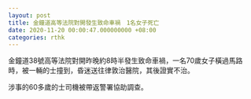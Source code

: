 ```yaml
---
layout: post
title: 金鐘道高等法院對開發生致命車禍　1名女子死亡
date: 2020-11-20 00:00:47.000000000 +08:00
categories: rthk
---
```


金鐘道38號高等法院對開昨晚約8時半發生致命車禍，一名70歲女子橫過馬路時，被一輛的士撞到，昏迷送往律敦治醫院，其後證實不治。

涉事的60多歲的士司機被帶返警署協助調查。
